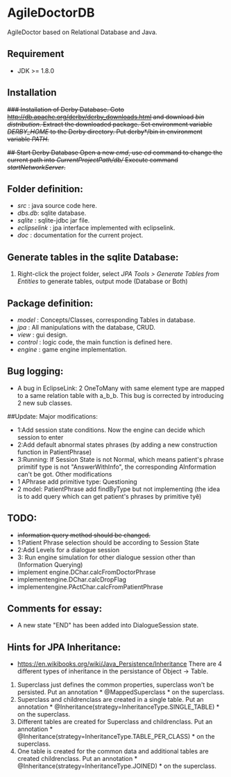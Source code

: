 # AgileDoctorDB
AgileDoctor based on Relational Database and Java.

## Requirement
* JDK >= 1.8.0

## Installation
<del>### Installation of Derby Database.
Goto  http://db.apache.org/derby/derby_downloads.html and download *bin distribution*.
Extract the downloaded package.
Set environment variable *DERBY_HOME* to the Derby directory.
Put derby\*/bin in environment variable *PATH*.</del>

<del>## Start Derby Database
Open a new *cmd*, use *cd* command to change the current path into *CurrentProjectPath/db/* 
Execute command *startNetworkServer*.</del>

## Folder definition:
* *src* : java source code here.
* *dbs.db*: sqlite database.
* *sqlite* : sqlite-jdbc jar file.
* *eclipselink* : jpa interface implemented with eclipselink.
* *doc* : documentation for the current project.

## Generate tables in the sqlite Database:
1. Right-click the project folder, select *JPA Tools > Generate Tables from Entities* to generate tables, output mode (Database or Both)

## Package definition:
* *model* : Concepts/Classes, corresponding Tables in database.
* *jpa* : All manipulations with the database, CRUD.
* *view* : gui design.
* *control* : logic code, the main function is defined here.
* *engine* : game engine implementation.

## Bug logging:
* A bug in EclipseLink: 2 OneToMany with same element type are mapped to a same relation table with a_b_b. This bug is corrected by introducing 2 new sub classes.

##Update:
Major modifications:
* 1:Add session state conditions. Now the engine can decide which session to enter
* 2:Add default abnormal states phrases (by adding a new construction function in PatientPhrase)
* 3:Running: If Session State is not Normal, which means patient's phrase primitif type is not "AnswerWithInfo", the corresponding AInformation can't be got.
Other modifications
* 1 APhrase add primitive type: Questioning
* 2 model: PatientPhrase add findByType  but not implementing (the idea is to add query which can get patient's phrases by primitive tyê)
## TODO:
* <del>information query method should be changed.</del>
* 1:Patient Phrase selection should be according to Session State
* 2:Add Levels for a dialogue session
* 3: Run engine simulation for other dialogue session other than (Information Querying) 
* implement engine.DChar.calcFromDoctorPhrase
* implementengine.DChar.calcDropFlag
* implementengine.PActChar.calcFromPatientPhrase

## Comments for essay:
* A new state "END" has been added into DialogueSession state.

## Hints for JPA Inheritance:
* https://en.wikibooks.org/wiki/Java_Persistence/Inheritance
There are 4 different types of inheritance in the persistance of Object -> Table.
1. Superclass just defines the common properties, superclass won't be persisted. Put an annotation * @MappedSuperclass * on the superclass.
2. Superclass and childrenclass are created in a single table. Put an annotation * @Inheritance(strategy=InheritanceType.SINGLE_TABLE) * on the superclass.
3. Different tables are created for Superclass and childrenclass. Put an annotation * @Inheritance(strategy=InheritanceType.TABLE_PER_CLASS) * on the superclass.
4. One table is created for the common data and additional tables are created childrenclass. Put an annotation * @Inheritance(strategy=InheritanceType.JOINED) * on the superclass.
